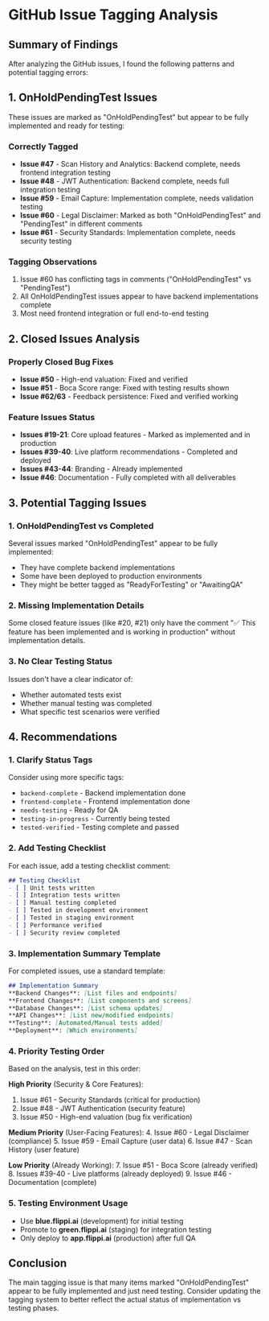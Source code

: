 # GitHub Issue Tagging Analysis

## Summary of Findings

After analyzing the GitHub issues, I found the following patterns and potential tagging errors:

## 1. OnHoldPendingTest Issues

These issues are marked as "OnHoldPendingTest" but appear to be fully implemented and ready for testing:

### Correctly Tagged
- **Issue #47** - Scan History and Analytics: Backend complete, needs frontend integration testing
- **Issue #48** - JWT Authentication: Backend complete, needs full integration testing
- **Issue #59** - Email Capture: Implementation complete, needs validation testing
- **Issue #60** - Legal Disclaimer: Marked as both "OnHoldPendingTest" and "PendingTest" in different comments
- **Issue #61** - Security Standards: Implementation complete, needs security testing

### Tagging Observations
1. Issue #60 has conflicting tags in comments ("OnHoldPendingTest" vs "PendingTest")
2. All OnHoldPendingTest issues appear to have backend implementations complete
3. Most need frontend integration or full end-to-end testing

## 2. Closed Issues Analysis

### Properly Closed Bug Fixes
- **Issue #50** - High-end valuation: Fixed and verified
- **Issue #51** - Boca Score range: Fixed with testing results shown
- **Issue #62/63** - Feedback persistence: Fixed and verified working

### Feature Issues Status
- **Issues #19-21**: Core upload features - Marked as implemented and in production
- **Issues #39-40**: Live platform recommendations - Completed and deployed
- **Issues #43-44**: Branding - Already implemented
- **Issue #46**: Documentation - Fully completed with all deliverables

## 3. Potential Tagging Issues

### 1. OnHoldPendingTest vs Completed
Several issues marked "OnHoldPendingTest" appear to be fully implemented:
- They have complete backend implementations
- Some have been deployed to production environments
- They might be better tagged as "ReadyForTesting" or "AwaitingQA"

### 2. Missing Implementation Details
Some closed feature issues (like #20, #21) only have the comment "✅ This feature has been implemented and is working in production" without implementation details.

### 3. No Clear Testing Status
Issues don't have a clear indicator of:
- Whether automated tests exist
- Whether manual testing was completed
- What specific test scenarios were verified

## 4. Recommendations

### 1. Clarify Status Tags
Consider using more specific tags:
- `backend-complete` - Backend implementation done
- `frontend-complete` - Frontend implementation done  
- `needs-testing` - Ready for QA
- `testing-in-progress` - Currently being tested
- `tested-verified` - Testing complete and passed

### 2. Add Testing Checklist
For each issue, add a testing checklist comment:
```markdown
## Testing Checklist
- [ ] Unit tests written
- [ ] Integration tests written
- [ ] Manual testing completed
- [ ] Tested in development environment
- [ ] Tested in staging environment
- [ ] Performance verified
- [ ] Security review completed
```

### 3. Implementation Summary Template
For completed issues, use a standard template:
```markdown
## Implementation Summary
**Backend Changes**: [List files and endpoints]
**Frontend Changes**: [List components and screens]
**Database Changes**: [List schema updates]
**API Changes**: [List new/modified endpoints]
**Testing**: [Automated/Manual tests added]
**Deployment**: [Which environments]
```

### 4. Priority Testing Order
Based on the analysis, test in this order:

**High Priority** (Security & Core Features):
1. Issue #61 - Security Standards (critical for production)
2. Issue #48 - JWT Authentication (security feature)
3. Issue #50 - High-end valuation (bug fix verification)

**Medium Priority** (User-Facing Features):
4. Issue #60 - Legal Disclaimer (compliance)
5. Issue #59 - Email Capture (user data)
6. Issue #47 - Scan History (user feature)

**Low Priority** (Already Working):
7. Issue #51 - Boca Score (already verified)
8. Issues #39-40 - Live platforms (already deployed)
9. Issue #46 - Documentation (complete)

### 5. Testing Environment Usage
- Use **blue.flippi.ai** (development) for initial testing
- Promote to **green.flippi.ai** (staging) for integration testing
- Only deploy to **app.flippi.ai** (production) after full QA

## Conclusion

The main tagging issue is that many items marked "OnHoldPendingTest" appear to be fully implemented and just need testing. Consider updating the tagging system to better reflect the actual status of implementation vs testing phases.